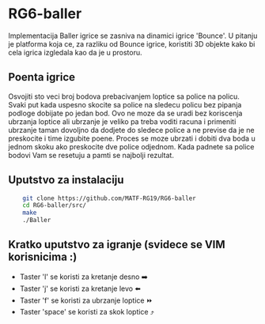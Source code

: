 # RG6-baller

Implementacija Baller igrice se zasniva na dinamici igrice 'Bounce'. U pitanju je platforma koja ce, za razliku od Bounce igrice,
koristiti 3D objekte kako bi cela igrica izgledala kao da je u prostoru.

## Poenta igrice

Osvojiti sto veci broj bodova prebacivanjem loptice sa police na policu. Svaki put kada uspesno skocite sa police na sledecu policu bez pipanja
podloge dobijate po jedan bod. Ovo ne moze da se uradi bez koriscenja ubrzanja loptice ali ubrzanje je veliko pa treba voditi racuna i
primeniti ubrzanje taman dovoljno da dodjete do sledece police a ne previse da je ne preskocite i time izgubite poene.
Proces se moze ubrzati i dobiti dva boda u jednom skoku ako preskocite dve police odjednom. Kada padnete sa police bodovi Vam se resetuju a pamti se najbolji rezultat.

## Uputstvo za instalaciju

```bash
	git clone https://github.com/MATF-RG19/RG6-baller
	cd RG6-baller/src/
	make
	./Baller
```

## Kratko uputstvo za igranje (svidece se VIM korisnicima :)

- Taster 'l' se koristi za kretanje desno :arrow_right:
- Taster 'j' se koristi za kretanje levo :arrow_left:
- Taster 'f' se koristi za ubrzanje loptice :fast_forward:
- Taster 'space' se koristi za skok loptice :arrow_heading_up:
